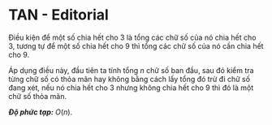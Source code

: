 # TAN - Editorial

Điều kiện để một số chia hết cho $3$ là tổng các chữ số của nó chia hết cho $3$, tương tự để một số chia hết cho $9$ thì tổng các chữ số của nó cần chia hết cho $9$.

Áp dụng điều này, đầu tiên ta tính tổng $n$ chữ số ban đầu, sau đó kiểm tra từng chữ số có thỏa mãn hay không bằng cách lấy tổng đó trừ đi chữ số đang xét, nếu nó chia hết cho $3$ nhưng không chia hết cho $9$ thì đó là một chữ số thỏa mãn.

***Độ phức tạp:*** $O(n)$.